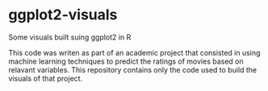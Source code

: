 # ggplot2-visuals
Some visuals built suing ggplot2 in R

This code was writen as part of an academic project that consisted in using machine learning techniques to predict the ratings of movies based on relavant variables. This repository contains only the code used to build the visuals of that project. 
